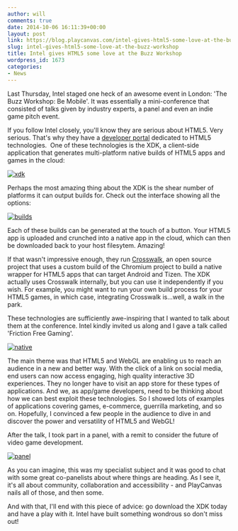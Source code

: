 ```yaml
---
author: will
comments: true
date: 2014-10-06 16:11:39+00:00
layout: post
link: https://blog.playcanvas.com/intel-gives-html5-some-love-at-the-buzz-workshop/
slug: intel-gives-html5-some-love-at-the-buzz-workshop
title: Intel gives HTML5 some love at the Buzz Workshop
wordpress_id: 1673
categories:
- News
---
```


Last Thursday, Intel staged one heck of an awesome event in London: 'The Buzz Workshop: Be Mobile'. It was essentially a mini-conference that consisted of talks given by industry experts, a panel and even an indie game pitch event.

If you follow Intel closely, you'll know they are serious about HTML5. Very serious. That's why they have a [developer portal](https://software.intel.com/en-us/html5/home) dedicated to HTML5 technologies.  One of these technologies is the XDK, a client-side application that generates multi-platform native builds of HTML5 apps and games in the cloud:

[![xdk](https://blog.playcanvas.com/wp-content/uploads/2014/10/xdk.png)](http://blog.playcanvas.com/wp-content/uploads/2014/10/xdk.png)

Perhaps the most amazing thing about the XDK is the shear number of platforms it can output builds for. Check out the interface showing all the options:

[![builds](https://blog.playcanvas.com/wp-content/uploads/2014/10/builds.png)](http://blog.playcanvas.com/wp-content/uploads/2014/10/builds.png)

Each of these builds can be generated at the touch of a button. Your HTML5 app is uploaded and crunched into a native app in the cloud, which can then be downloaded back to your host filesytem. Amazing!

If that wasn't impressive enough, they run [Crosswalk](https://crosswalk-project.org/), an open source project that uses a custom build of the Chromium project to build a native wrapper for HTML5 apps that can target Android and Tizen. The XDK actually uses Crosswalk internally, but you can use it independently if you wish. For example, you might want to run your own build process for your HTML5 games, in which case, integrating Crosswalk is...well, a walk in the park.

These technologies are sufficiently awe-inspiring that I wanted to talk about them at the conference. Intel kindly invited us along and I gave a talk called 'Friction Free Gaming'.

[![native](https://blog.playcanvas.com/wp-content/uploads/2014/10/native.png)](http://blog.playcanvas.com/wp-content/uploads/2014/10/native.png)

The main theme was that HTML5 and WebGL are enabling us to reach an audience in a new and better way. With the click of a link on social media, end users can now access engaging, high quality interactive 3D experiences. They no longer have to visit an app store for these types of applications. And we, as app/game developers, need to be thinking about how we can best exploit these technologies. So I showed lots of examples of applications covering games, e-commerce, guerrilla marketing, and so on. Hopefully, I convinced a few people in the audience to dive in and discover the power and versatility of HTML5 and WebGL!

After the talk, I took part in a panel, with a remit to consider the future of video game development.

[![panel](https://blog.playcanvas.com/wp-content/uploads/2014/10/panel.png)](http://blog.playcanvas.com/wp-content/uploads/2014/10/panel.png)

As you can imagine, this was my specialist subject and it was good to chat with some great co-panelists about where things are heading. As I see it, it's all about community, collaboration and accessibility - and PlayCanvas nails all of those, and then some.

And with that, I'll end with this piece of advice: go download the XDK today and have a play with it. Intel have built something wondrous so don't miss out!


